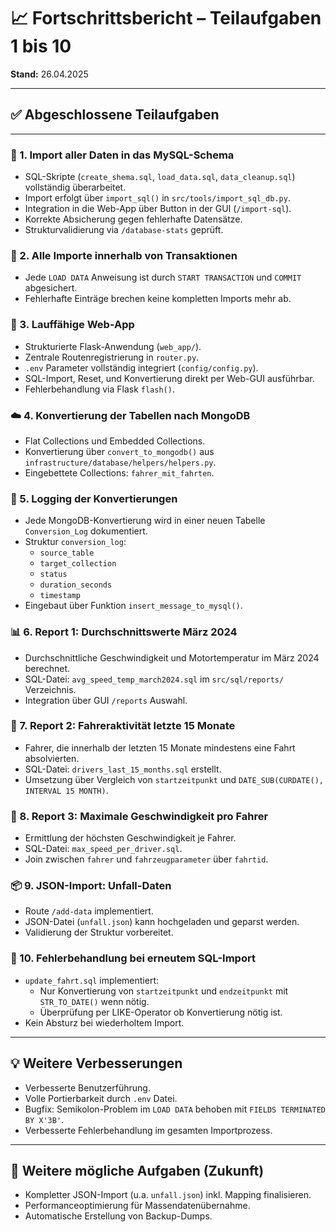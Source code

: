 # 📈 Fortschrittsbericht – Teilaufgaben 1 bis 10

**Stand:** 26.04.2025

---

## ✅ Abgeschlossene Teilaufgaben

---

### 🧩 1. Import aller Daten in das MySQL-Schema
- SQL-Skripte (`create_shema.sql`, `load_data.sql`, `data_cleanup.sql`) vollständig überarbeitet.
- Import erfolgt über `import_sql()` in `src/tools/import_sql_db.py`.
- Integration in die Web-App über Button in der GUI (`/import-sql`).
- Korrekte Absicherung gegen fehlerhafte Datensätze.
- Strukturvalidierung via `/database-stats` geprüft.

### 🔄 2. Alle Importe innerhalb von Transaktionen
- Jede `LOAD DATA` Anweisung ist durch `START TRANSACTION` und `COMMIT` abgesichert.
- Fehlerhafte Einträge brechen keine kompletten Imports mehr ab.

### 🧪 3. Lauffähige Web-App
- Strukturierte Flask-Anwendung (`web_app/`).
- Zentrale Routenregistrierung in `router.py`.
- `.env` Parameter vollständig integriert (`config/config.py`).
- SQL-Import, Reset, und Konvertierung direkt per Web-GUI ausführbar.
- Fehlerbehandlung via Flask `flash()`.

### ☁️ 4. Konvertierung der Tabellen nach MongoDB
- Flat Collections und Embedded Collections.
- Konvertierung über `convert_to_mongodb()` aus `infrastructure/database/helpers/helpers.py`.
- Eingebettete Collections: `fahrer_mit_fahrten`.

### 📝 5. Logging der Konvertierungen
- Jede MongoDB-Konvertierung wird in einer neuen Tabelle `Conversion_Log` dokumentiert.
- Struktur `conversion_log`:
  - `source_table`
  - `target_collection`
  - `status`
  - `duration_seconds`
  - `timestamp`
- Eingebaut über Funktion `insert_message_to_mysql()`.

### 📊 6. Report 1: Durchschnittswerte März 2024
- Durchschnittliche Geschwindigkeit und Motortemperatur im März 2024 berechnet.
- SQL-Datei: `avg_speed_temp_march2024.sql` im `src/sql/reports/` Verzeichnis.
- Integration über GUI `/reports` Auswahl.

### 📅 7. Report 2: Fahreraktivität letzte 15 Monate
- Fahrer, die innerhalb der letzten 15 Monate mindestens eine Fahrt absolvierten.
- SQL-Datei: `drivers_last_15_months.sql` erstellt.
- Umsetzung über Vergleich von `startzeitpunkt` und `DATE_SUB(CURDATE(), INTERVAL 15 MONTH)`.

### 🚀 8. Report 3: Maximale Geschwindigkeit pro Fahrer
- Ermittlung der höchsten Geschwindigkeit je Fahrer.
- SQL-Datei: `max_speed_per_driver.sql`.
- Join zwischen `fahrer` und `fahrzeugparameter` über `fahrtid`.

### 📦 9. JSON-Import: Unfall-Daten
- Route `/add-data` implementiert.
- JSON-Datei (`unfall.json`) kann hochgeladen und geparst werden.
- Validierung der Struktur vorbereitet.

### 🔄 10. Fehlerbehandlung bei erneutem SQL-Import
- `update_fahrt.sql` implementiert:
  - Nur Konvertierung von `startzeitpunkt` und `endzeitpunkt` mit `STR_TO_DATE()` wenn nötig.
  - Überprüfung per LIKE-Operator ob Konvertierung nötig ist.
- Kein Absturz bei wiederholtem Import.

---

## 💡 Weitere Verbesserungen
- Verbesserte Benutzerführung.
- Volle Portierbarkeit durch `.env` Datei.
- Bugfix: Semikolon-Problem im `LOAD DATA` behoben mit `FIELDS TERMINATED BY X'3B'`.
- Verbesserte Fehlerbehandlung im gesamten Importprozess.

---

## 📌 Weitere mögliche Aufgaben (Zukunft)
- Kompletter JSON-Import (u.a. `unfall.json`) inkl. Mapping finalisieren.
- Performanceoptimierung für Massendatenübernahme.
- Automatische Erstellung von Backup-Dumps.

